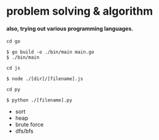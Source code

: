 # problem solving & algorithm
#### also, trying out various programming languages.
`cd go`
```
$ go build -o ./bin/main main.go
$ ./bin/main
```
`cd js`
```
$ node ./[dir]/[filename].js
```
`cd py`
```
$ python ./[filename].py
```

- sort
- heap
- brute force
- dfs/bfs